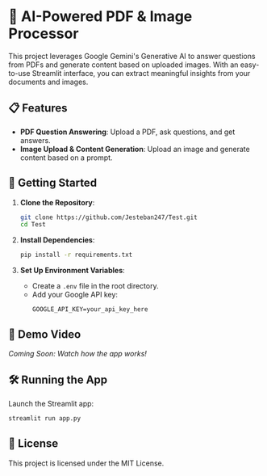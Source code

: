 # 🤖 AI-Powered PDF & Image Processor

This project leverages Google Gemini's Generative AI to answer questions from PDFs and generate content based on uploaded images. With an easy-to-use Streamlit interface, you can extract meaningful insights from your documents and images.

## 📋 Features

- **PDF Question Answering**: Upload a PDF, ask questions, and get answers.
- **Image Upload & Content Generation**: Upload an image and generate content based on a prompt.

## 🚀 Getting Started

1. **Clone the Repository**:
   ```bash
   git clone https://github.com/Jesteban247/Test.git
   cd Test
   ```

2. **Install Dependencies**:
   ```bash
   pip install -r requirements.txt
   ```

3. **Set Up Environment Variables**:
   - Create a `.env` file in the root directory.
   - Add your Google API key:
     ```
     GOOGLE_API_KEY=your_api_key_here
     ```

## 🎥 Demo Video

*Coming Soon: Watch how the app works!*

## 🛠️ Running the App

Launch the Streamlit app:
```bash
streamlit run app.py
```

## 📝 License

This project is licensed under the MIT License.
